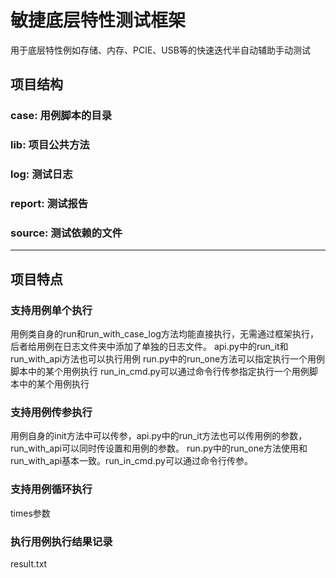 # 敏捷底层特性测试框架 #
用于底层特性例如存储、内存、PCIE、USB等的快速迭代半自动辅助手动测试
## 项目结构 ## 
### case: 用例脚本的目录 ###
### lib: 项目公共方法 ###
### log: 测试日志 ###
### report: 测试报告 ###
### source: 测试依赖的文件 ###

---
## 项目特点 ## 
### 支持用例单个执行
用例类自身的run和run_with_case_log方法均能直接执行，无需通过框架执行，后者给用例在日志文件夹中添加了单独的日志文件。
api.py中的run_it和run_with_api方法也可以执行用例
run.py中的run_one方法可以指定执行一个用例脚本中的某个用例执行
run_in_cmd.py可以通过命令行传参指定执行一个用例脚本中的某个用例执行
### 支持用例传参执行
用例自身的init方法中可以传参，api.py中的run_it方法也可以传用例的参数，run_with_api可以同时传设置和用例的参数。
run.py中的run_one方法使用和run_with_api基本一致。run_in_cmd.py可以通过命令行传参。
### 支持用例循环执行
times参数
### 执行用例执行结果记录
result.txt
